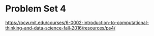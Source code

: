 # Problem Set 4

https://ocw.mit.edu/courses/6-0002-introduction-to-computational-thinking-and-data-science-fall-2016/resources/ps4/
